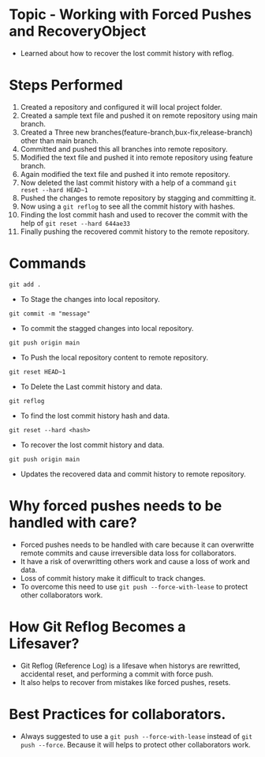 # Topic - Working with Forced Pushes and RecoveryObject

- Learned about how to recover the lost commit history with reflog.

# Steps Performed

1. Created a repository and configured it will local project folder.
2. Created a sample text file and pushed it on remote repository using main branch.
3. Created a Three new branches(feature-branch,bux-fix,release-branch) other than main branch.
3. Committed and pushed this all branches into remote repository.
4. Modified the text file and pushed it into remote repository using feature branch.
5. Again modified the text file and pushed it into remote repository.
6. Now deleted the last commit history with a help of a command ```git reset --hard HEAD~1 ```
7. Pushed the changes to remote repository by stagging and committing it.
8. Now using a ```git reflog``` to see all the commit history with hashes. 
9. Finding the lost commit hash and used to recover the commit with the help of ```git reset --hard 644ae33```
10. Finally pushing the recovered commit history to the remote repository.

# Commands

``` 
git add . 
``` 
- To Stage the changes into local repository.

``` 
git commit -m "message" 
```
- To commit the stagged changes into local repository.

``` 
git push origin main 
```
- To Push the local repository content to remote repository.

```
git reset HEAD~1
```
- To Delete the Last commit history and data.

```
git reflog
```
- To find the lost commit history hash and data.

```
git reset --hard <hash>
```
- To recover the lost commit history and data.

```
git push origin main
```
- Updates the recovered data and commit history to remote repository.


# Why forced pushes needs to be handled with care?
- Forced pushes needs to be handled with care because it can overwritte remote commits and cause irreversible data loss for collaborators.
- It have a risk of overwritting others work and cause a loss of work and data.
- Loss of commit history make it difficult to track changes.
- To overcome this need to use ```git push --force-with-lease``` to protect other collaborators work.

# How Git Reflog Becomes a Lifesaver?
- Git Reflog (Reference Log) is a lifesave when historys are rewritted, accidental reset, and performing a commit with force push. 
- It also helps to recover from mistakes like forced pushes, resets.

# Best Practices for collaborators.
- Always suggested to use a ```git push --force-with-lease``` instead of ```git push --force```. Because it will helps to protect other collaborators work.